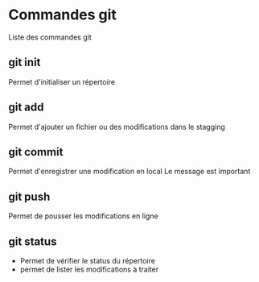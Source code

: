 # Commandes git
Liste des commandes git

## git init
Permet d'initialiser un répertoire

## git add
Permet d'ajouter un fichier ou des modifications dans le stagging

## git commit
Permet  d'enregistrer une modification en local
Le message est important

## git push
Permet de pousser les modifications en ligne

## git status
- Permet de vérifier le status du répertoire
- permet de lister les modifications à traiter
